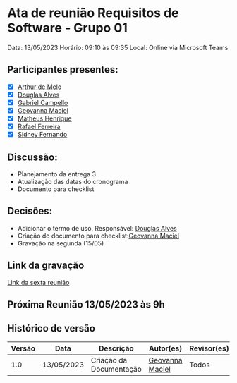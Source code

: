# Ata de reunião Requisitos de Software - Grupo 01

Data: 13/05/2023
Horário: 09:10 às 09:35
Local: Online via Microsoft Teams

## Participantes presentes:

- [x] [Arthur de Melo](https://github.com/arthurmlv)
- [x] [Douglas Alves](https://github.com/dougAlvs)
- [x] [Gabriel Campello](https://github.com/G16C)
- [x] [Geovanna Maciel](https://github.com/manuziny)
- [x] [Matheus Henrique](https://github.com/mathonaut)
- [x] [Rafael Ferreira](https://github.com/RafaelCLG0)
- [x] [Sidney Fernando](https://github.com/nando3d3)

## Discussão:

- Planejamento da entrega 3
- Atualização das datas do cronograma
- Documento para checklist

## Decisões:

- Adicionar o termo de uso. Responsável: [Douglas Alves](https://github.com/dougAlvs)
- Criação do documento para checklist:[Geovanna Maciel](https://github.com/manuziny)
- Gravação na segunda (15/05)

## Link da gravação

[Link da sexta reunião](https://youtu.be/6rQXd6RC2n0)

## Próxima Reunião 13/05/2023 às 9h

## Histórico de versão

| Versão | Data       | Descrição               | Autor(es)                                        | Revisor(es) |
| ------ | ---------- | ----------------------- | ------------------------------------------------ | ----------- |
| 1.0    | 13/05/2023 | Criação da Documentação | [Geovanna Maciel](https://github.com/manuziny) | Todos       |